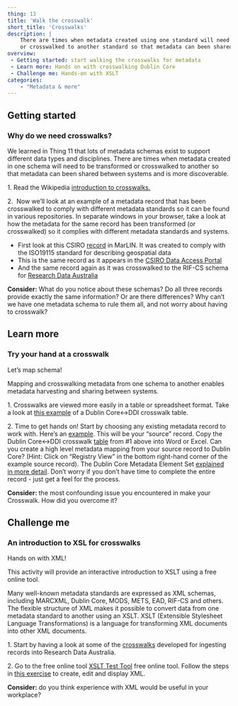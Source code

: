 ```yaml
---
thing: 13
title: 'Walk the crosswalk'
short_title: 'Crosswalks'
description: |
    There are times when metadata created using one standard will need to be transformed
    or crosswalked to another standard so that metadata can been shared between systems.
overview:
 - Getting started: start walking the crosswalks for metadata
 - Learn more: Hands on with crosswalking Dublin Core
 - Challenge me: Hands-on with XSLT
categories:
    - "Metadata & more"
---
```

## Getting started
### Why do we need crosswalks?

We learned in Thing 11 that lots of metadata schemas exist to support
different data types and disciplines. There are times when metadata
created in one schema will need to be transformed or crosswalked to
another so that metadata can been shared between systems and is more
discoverable.

1\. Read the Wikipedia [introduction to
crosswalks.](https://en.wikipedia.org/wiki/Schema_crosswalk)

2.  Now we’ll look at an example of a metadata record that has been
crosswalked to comply with different metadata standards so it can be
found in various repositories. In separate windows in your browser, take
a look at how the metadata for the same record has been transformed (or
crosswalked) so it complies with different metadata standards and
systems.

-   First look at this CSIRO
    [record](http://www.marine.csiro.au/marq/edd_search.Browse_Citation?txtSession=8603)
    in MarLIN. It was created to comply with the ISO19115 standard for
    describing geospatial data
-   This is the same record as it appears in the [CSIRO Data Access
    Portal](http://doi.org/10.4225/08/50F624A9E6D5C "CSIRO data access portal - record")
-   And the same record again as it was crosswalked to the RIF-CS schema
    for [Research Data
    Australia](https://researchdata.ands.org.au/wamsi-node-11-2007-2008/444960/ "Research data Australia record")

**Consider:** What do you notice about these schemas? Do all three
records provide exactly the same information? Or are there differences?
Why can’t we have one metadata schema to rule them all, and not worry
about having to crosswalk?

## Learn more
### Try your hand at a crosswalk

Let’s map schema!

Mapping and crosswalking metadata from one schema to another enables
metadata harvesting and sharing between systems.

1\. Crosswalks are viewed more easily in a table or spreadsheet format.
Take a look at [this
example](http://www.ddialliance.org/resources/ddi-profiles/dc "Dublin core example")
of a Dublin Core&lt;-&gt;DDI crosswalk table.

2\. Time to get hands on! Start by choosing any existing metadata record
to work with. Here’s an
[example](https://researchdata.ands.org.au/eeg-perception-microtones-information-stimuli).
This will be your “source” record. Copy the Dublin Core&lt;-&gt;DDI
crosswalk
[table](http://www.ddialliance.org/resources/ddi-profiles/dc "DDI crosswalk table")
from \#1 above into Word or Excel. Can you create a high level metadata
mapping from your source record to Dublin Core? (Hint: Click on
“Registry View” in the bottom right-hand corner of the example source
record). The Dublin Core Metadata Element Set [explained in more
detail](http://dublincore.org/documents/dces/ "Dublin core set explained in more details").
Don’t worry if you don’t have time to complete the entire record - just
get a feel for the process.

**Consider:** the most confounding issue you encountered in make your
Crosswalk. How did you overcome it?

## Challenge me
### An introduction to XSL for crosswalks

Hands on with XML!

This activity will provide an interactive introduction to XSLT using a
free online tool.

Many well-known metadata standards are expressed as XML schemas,
including MARCXML, Dublin Core, MODS, METS, EAD, RIF-CS and others. The
flexible structure of XML makes it possible to convert data from one
metadata standard to another using an XSLT. XSLT (Extensible Stylesheet
Language Transformations) is a language for transforming XML documents
into other XML documents.

1\. Start by having a look at some of the
[crosswalks](http://www.ands.org.au/online-services/rif-cs-schema/crosswalks-transform-your-metadata "Research Data Australia crosswalks")
developed for ingesting records into Research Data Australia.

2\. Go to the free online tool [XSLT Test
Tool](http://xslttest.appspot.com/ "XSLT test tool") free online tool.
Follow the steps in [this
exercise](https://www.ands.org.au/working-with-data/skills/23-research-data-things/all23/thing-13/technical-crosswalk-exercise "23 things crosswalk exercise")
to create, edit and display XML.

**Consider:** do you think experience with XML would be useful in your
workplace?
